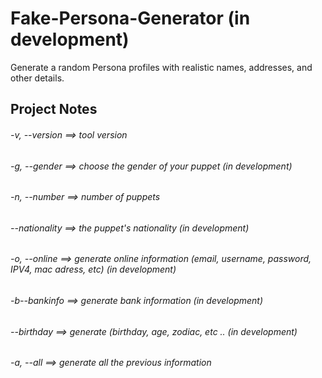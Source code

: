 # Fake-Persona-Generator  (in development)
Generate a random Persona profiles with realistic names, addresses, and other details.


## Project Notes
###### -v, --version  ==>  tool version
###### -g, --gender   ==> choose the gender of your puppet (in development)
######  -n, --number   ==>  number of puppets 
######  --nationality  ==>  the puppet's nationality (in development)
######  -o, --online   ==>  generate online information (email, username, password, IPV4, mac adress, etc) (in development)
######  -b--bankinfo   ==>  generate bank information (in development)
######  --birthday     ==>  generate (birthday, age, zodiac, etc .. (in development)
######  -a, --all      ==> generate all the previous information 
